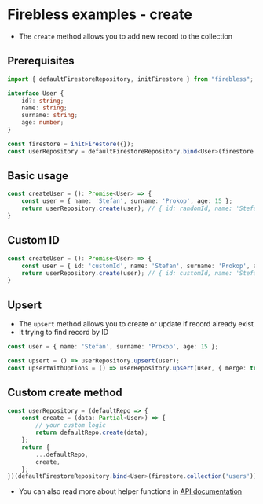 # Firebless examples - create

- The `create` method allows you to add new record to the collection

## Prerequisites
```typescript
import { defaultFirestoreRepository, initFirestore } from "firebless";

interface User {
    id?: string;
    name: string;
    surname: string;
    age: number;
}

const firestore = initFirestore({});
const userRepository = defaultFirestoreRepository.bind<User>(firestore.collection('users'));
```

## Basic usage
```typescript
const createUser = (): Promise<User> => {
    const user = { name: 'Stefan', surname: 'Prokop', age: 15 };
    return userRepository.create(user); // { id: randomId, name: 'Stefan', surname: 'Prokop', age: 15 }
}
```

## Custom ID
```typescript
const createUser = (): Promise<User> => {
    const user = { id: 'customId', name: 'Stefan', surname: 'Prokop', age: 15 };
    return userRepository.create(user); // { id: customId, name: 'Stefan', surname: 'Prokop', age: 15 }
}
```

## Upsert
- The `upsert` method allows you to create or update if record already exist
- It trying to find record by ID

```typescript
const user = { name: 'Stefan', surname: 'Prokop', age: 15 };

const upsert = () => userRepository.upsert(user);
const upsertWithOptions = () => userRepository.upsert(user, { merge: true });
```

## Custom create method
```typescript
const userRepository = (defaultRepo => {
    const create = (data: Partial<User>) => {
        // your custom logic
        return defaultRepo.create(data);
    };
    return {
        ...defaultRepo,
        create,
    };
})(defaultFirestoreRepository.bind<User>(firestore.collection('users')));
```

- You can also read more about helper functions in [API documentation](https://stefan-prokop-cz.github.io/firebless/)
